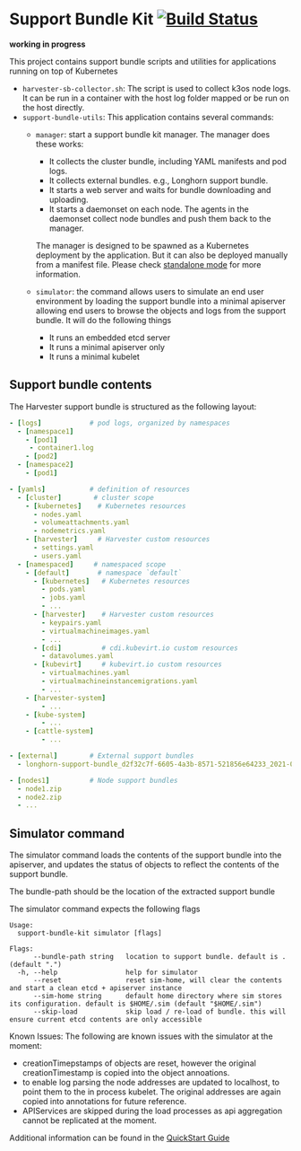 # Support Bundle Kit [![Build Status](http://drone-publish.rancher.io/api/badges/rancher/support-bundle-kit/status.svg)](http://drone-publish.rancher.io/rancher/support-bundle-kit)

**working in progress**

This project contains support bundle scripts and utilities for applications running on top of Kubernetes

- `harvester-sb-collector.sh`: The script is used to collect k3os node logs. It can be run in a container with the host log folder mapped or be run on the host directly.
- `support-bundle-utils`: This application contains several commands:
  - `manager`: start a support bundle kit manager. The manager does these works:
    - It collects the cluster bundle, including YAML manifests and pod logs.
    - It collects external bundles. e.g., Longhorn support bundle.
    - It starts a web server and waits for bundle downloading and uploading.
    - It starts a daemonset on each node. The agents in the daemonset collect node bundles and push them back to the manager.

    The manager is designed to be spawned as a Kubernetes deployment by the application. But it can also be deployed manually from a manifest file. Please check [standalone mode](./docs/standalone.md) for more information.
  - `simulator`: the command allows users to simulate an end user environment by loading the support bundle into a minimal apiserver allowing end users to browse the objects and logs from the support bundle. It will do the following things
    - It runs an embedded etcd server
    - It runs a minimal apiserver only
    - It runs a minimal kubelet
  

## Support bundle contents

The Harvester support bundle is structured as the following layout:

```yaml
- [logs]            # pod logs, organized by namespaces
  - [namespace1]
    - [pod1]
     - container1.log
    - [pod2]
  - [namespace2]
    - [pod1]

- [yamls]           # definition of resources
  - [cluster]        # cluster scope
    - [kubernetes]    # Kubernetes resources
      - nodes.yaml
      - volumeattachments.yaml
      - nodemetrics.yaml
    - [harvester]     # Harvester custom resources
      - settings.yaml
      - users.yaml
  - [namespaced]     # namespaced scope
    - [default]       # namespace `default`
      - [kubernetes]   # Kubernetes resources
        - pods.yaml
        - jobs.yaml
        - ...
      - [harvester]    # Harvester custom resources
        - keypairs.yaml
        - virtualmachineimages.yaml
        - ...
      - [cdi]          # cdi.kubevirt.io custom resources
        - datavolumes.yaml
      - [kubevirt]     # kubevirt.io custom resources
        - virtualmachines.yaml
        - virtualmachineinstancemigrations.yaml
        - ...
    - [harvester-system]
        - ...
    - [kube-system]
        - ...
    - [cattle-system]
        - ...

- [external]        # External support bundles
  - longhorn-support-bundle_d2f32c7f-6605-4a3b-8571-521856e64233_2021-05-05T03-28-37Z.zip

- [nodes1]          # Node support bundles
  - node1.zip
  - node2.zip
  - ...
```

## Simulator command

The simulator command loads the contents of the support bundle into the apiserver, and updates the status of objects to reflect the contents of the support bundle.

The bundle-path should be the location of the extracted support bundle

The simulator command expects the following flags

```
Usage:
  support-bundle-kit simulator [flags]

Flags:
      --bundle-path string   location to support bundle. default is . (default ".")
  -h, --help                 help for simulator
      --reset                reset sim-home, will clear the contents and start a clean etcd + apiserver instance
      --sim-home string      default home directory where sim stores its configuration. default is $HOME/.sim (default "$HOME/.sim")
      --skip-load            skip load / re-load of bundle. this will ensure current etcd contents are only accessible

```

Known Issues: 
The following are known issues with the simulator at the moment:
* creationTimepstamps of objects are reset, however the original creationTimestamp is copied into the object annoations.
* to enable log parsing the node addresses are updated to localhost, to point them to the in process kubelet. The original addresses are again copied into annotations for future reference.
* APIServices are skipped during the load processes as api aggregation cannot be replicated at the moment.

Additional information can be found in the [QuickStart Guide](./docs/quickstart.md)
